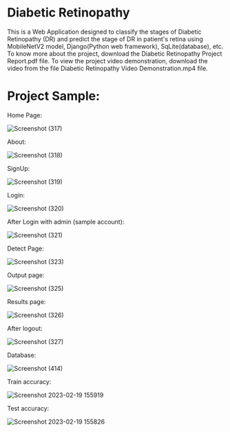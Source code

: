 # Diabetic Retinopathy
This is a Web Application designed to classify the stages of Diabetic Retinopathy (DR) and predict the stage of DR in patient's retina using MobileNetV2 model, Django(Python web framework), SqLite(database), etc.
To know more about the project, download the Diabetic Retinopathy Project Report.pdf file.
To view the project video demonstration, download the video from the file Diabetic Retinopathy Video Demonstration.mp4 file.

# Project Sample:
Home Page:

![Screenshot (317)](https://user-images.githubusercontent.com/92878802/219941310-ac6fd643-8814-4a1d-9fe7-8f44596fe5bd.png)

About:

![Screenshot (318)](https://user-images.githubusercontent.com/92878802/219941339-002ad373-6a82-4827-9c4d-8bc77fc8aabd.png)

SignUp:

![Screenshot (319)](https://user-images.githubusercontent.com/92878802/219941346-549be7d2-e112-494e-98ca-d42fde0705a8.png)

Login:

![Screenshot (320)](https://user-images.githubusercontent.com/92878802/219941348-92e6c48b-dadd-459a-a5a1-585c4c768fab.png)

After Login with admin (sample account):

![Screenshot (321)](https://user-images.githubusercontent.com/92878802/219941648-6337214c-d9bf-4097-bfba-2445a90a3fa9.png)

Detect Page:

![Screenshot (323)](https://user-images.githubusercontent.com/92878802/219941387-d06daf8f-5e83-4f0a-a7c0-e10053cc34dd.png)

Output page:

![Screenshot (325)](https://user-images.githubusercontent.com/92878802/219941395-aa23b985-185b-4786-a7bc-9a216e94a95e.png)

Results page:

![Screenshot (326)](https://user-images.githubusercontent.com/92878802/219941404-0c9d2273-3e94-4a98-ae92-f898c7de51a3.png)

After logout:

![Screenshot (327)](https://user-images.githubusercontent.com/92878802/219941416-b20aa682-069d-410c-9a82-9ab5bf88259c.png)

Database:

![Screenshot (414)](https://user-images.githubusercontent.com/92878802/219941854-192902d0-8f9e-4d5f-9e3e-fb7ff2c304c9.png)

Train accuracy:

![Screenshot 2023-02-19 155919](https://user-images.githubusercontent.com/92878802/219942500-d77669bd-ef24-4487-bcf8-2b972dc254d7.png)

Test accuracy:

![Screenshot 2023-02-19 155826](https://user-images.githubusercontent.com/92878802/219942516-95160703-2959-434f-8acc-86d823d94cad.png)

